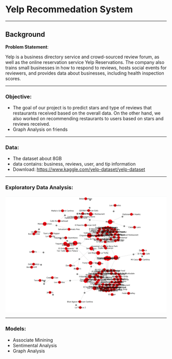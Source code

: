 # Yelp Recommedation System

----
## Background

**Problem Statement**: 

Yelp is a business directory service and crowd-sourced review forum, as well as the online reservation service Yelp Reservations. The company also trains small businesses in how to respond to reviews, hosts social events for reviewers, and provides data about businesses, including health inspection scores. 


----
### Objective:

- The goal of our project is to predict stars and type of reviews that restaurants received based on the overall data. On the other hand, we also worked on recommending restaurants to users based on stars and reviews received.
- Graph Analysis on friends


----
### Data:

- The dataset about 8GB
- data contains: business, reviews, user, and tip information
- Download: https://www.kaggle.com/yelp-dataset/yelp-dataset

----
### Exploratory Data Analysis:

<p align="center">
  <img src="https://github.com/yuling0330/yelp-review-big-data/blob/master/image/graph.png" />
</p>

----
### Models:

- Associate Minining
- Sentimental Analysis
- Graph Analysis

